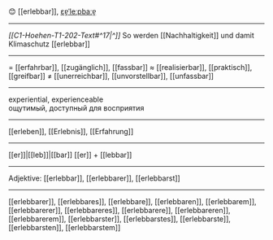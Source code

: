 😊 [[erlebbar]], [ɛɐ̯ˈleːpbaːɐ̯](https://youglish.com/pronounce/erlebbar/german)

---
*[[C1-Hoehen-T1-202-Text#^17|^]]* So werden [[Nachhaltigkeit]] und damit Klimaschutz [[erlebbar]]

---
= [[erfahrbar]], [[zugänglich]], [[fassbar]]
≈ [[realisierbar]], [[praktisch]], [[greifbar]]
≠ [[unerreichbar]], [[unvorstellbar]], [[unfassbar]]

---
experiential, experienceable  
ощутимый, доступный для восприятия

---
[[erleben]], [[Erlebnis]], [[Erfahrung]]

---
[[er]]|[[leb]]|[[bar]]
[[er]] + [[lebbar]]


---
Adjektive: [[erlebbar]], [[erlebbarer]], [[erlebbarst]]

---
[[erlebbarer]], [[erlebbares]], [[erlebbare]], [[erlebbaren]], [[erlebbarem]], [[erlebbarerer]], [[erlebbareres]], [[erlebbarere]], [[erlebbareren]], [[erlebbarerem]], [[erlebbarster]], [[erlebbarstes]], [[erlebbarste]], [[erlebbarsten]], [[erlebbarstem]]